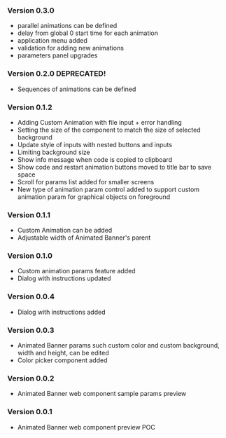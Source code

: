 ### Version 0.3.0
- parallel animations can be defined
- delay from global 0 start time for each animation
- application menu added
- validation for adding new animations
- parameters panel upgrades
### Version 0.2.0 DEPRECATED!
- Sequences of animations can be defined
### Version 0.1.2
- Adding Custom Animation with file input + error handling
- Setting the size of the component to match the size of selected background
- Update style of inputs with nested buttons and inputs
- Limiting background size 
- Show info message when code is copied to clipboard
- Show code and restart animation buttons moved to title bar to save space
- Scroll for params list added for smaller screens
- New type of animation param control added to support custom animation param for graphical objects on foreground
### Version 0.1.1
- Custom Animation can be added
- Adjustable width of Animated Banner's parent
### Version 0.1.0
- Custom animation params feature added
- Dialog with instructions updated
### Version 0.0.4
- Dialog with instructions added
### Version 0.0.3
- Animated Banner params such custom color and custom background, width and height, can be edited
- Color picker component added
### Version 0.0.2
- Animated Banner web component sample params preview
### Version 0.0.1
- Animated Banner web component preview POC

